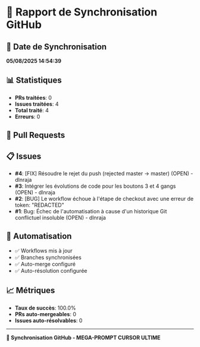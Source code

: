 # 🔄 Rapport de Synchronisation GitHub

## 📅 Date de Synchronisation
**05/08/2025 14:54:39**

## 📊 Statistiques
- **PRs traitées**: 0
- **Issues traitées**: 4
- **Total traité**: 4
- **Erreurs**: 0

## 📝 Pull Requests


## 📋 Issues
- **#4**: [FIX] Résoudre le rejet du push (rejected master -> master) (OPEN) - dlnraja
- **#3**: Intégrer les évolutions de code pour les boutons 3 et 4 gangs (OPEN) - dlnraja
- **#2**: [BUG] Le workflow échoue à l'étape de checkout avec une erreur de token: "REDACTED"
- **#1**: Bug: Échec de l'automatisation à cause d'un historique Git conflictuel insoluble (OPEN) - dlnraja

## 🤖 Automatisation
- ✅ Workflows mis à jour
- ✅ Branches synchronisées
- ✅ Auto-merge configuré
- ✅ Auto-résolution configurée

## 📈 Métriques
- **Taux de succès**: 100.0%
- **PRs auto-mergeables**: 0
- **Issues auto-résolvables**: 0

---
**🔄 Synchronisation GitHub - MEGA-PROMPT CURSOR ULTIME**
